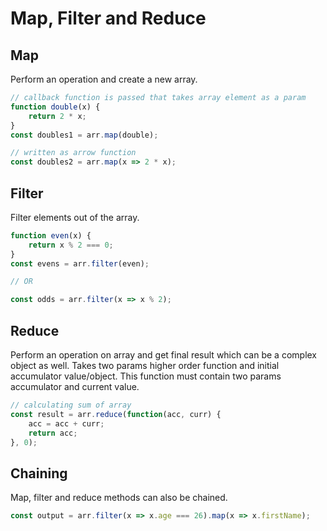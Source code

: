 # Map, Filter and Reduce

## Map

Perform an operation and create a new array.

```js
// callback function is passed that takes array element as a param
function double(x) {
    return 2 * x;
}
const doubles1 = arr.map(double); 

// written as arrow function
const doubles2 = arr.map(x => 2 * x);
```

## Filter

Filter elements out of the array.

```js
function even(x) {
    return x % 2 === 0;
}
const evens = arr.filter(even);

// OR

const odds = arr.filter(x => x % 2);
```

## Reduce

Perform an operation on array and get final result which can be a complex object as well. Takes two params higher order function and initial accumulator value/object. This function must contain two params accumulator and current value.

```js
// calculating sum of array
const result = arr.reduce(function(acc, curr) {
    acc = acc + curr;
    return acc;
}, 0);
```

## Chaining

Map, filter and reduce methods can also be chained.

```js
const output = arr.filter(x => x.age === 26).map(x => x.firstName);
```
